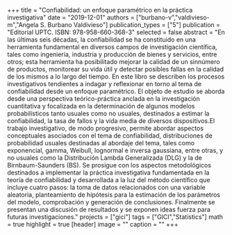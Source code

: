 +++
title = "Confiabilidad: un enfoque paramétrico en la práctica investigativa"
date = "2019-12-01"
authors = ["burbano-v","valdivieso-m","Angela S. Burbano Valdivieso"]
publication_types = ["5"]
publication = "Editorial UPTC. ISBN: 978-958-660-368-3"
selected = false
abstract = "En las últimas seis décadas, la confiabilidad se ha constituido en una herramienta fundamental en diversos campos de investigación científica, tales como ingeniería, industria y producción de bienes y servicios, entre otros; esta herramienta ha posibilitado mejorar la calidad de un sinnúmero de productos, monitorear su vida útil y detectar posibles fallas en la calidad de los mismos a lo largo del tiempo. En este libro se describen los procesos investigativos tendientes a indagar y reflexionar en torno al tema de confiabilidad desde un enfoque paramétrico. El objeto de estudio se aborda desde una perspectiva teórico-práctica anclada en la investigación cuantitativa y focalizada en la determinación de algunos modelos probabilísticos tanto usuales como no usuales, destinados a estimar la confiabilidad, la tasa de fallos y la vida media de diversos dispositivos.El trabajo investigativo, de modo progresivo, permite abordar aspectos conceptuales asociados con el tema de confiabilidad, distribuciones de probabilidad usuales destinadas al abordaje del tema, tales como exponencial, gamma, Weibull, lognormal e inversa gaussiana, entre otras, y no usuales como la Distribución Lambda Generalizada (DLG) y la de Birnbaum-Saunders (BS). Se prosigue con los aspectos metodológicos destinados a implementar la práctica investigativa fundamentada en la teoría de confiabilidad y desarrollada a la luz del método científico que incluye cuatro pasos: la toma de datos relacionados con una variable aleatoria, planteamiento de hipótesis para la estimación de los parámetros del modelo, comprobación y generación de conclusiones. Finalmente se presentan una discusión de resultados y se exponen ideas fuerza para futuras investigaciones."
projects = ["gici"]
tags = ["GICI","Statistics"]
math = true
highlight = true
[header]
image = ""
caption = ""
+++
